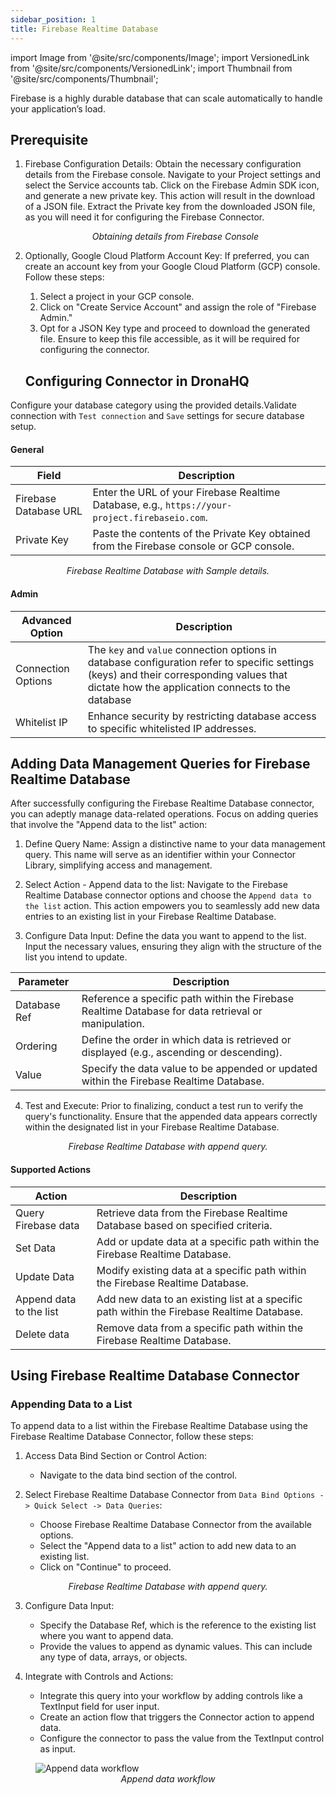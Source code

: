 ```yaml
---
sidebar_position: 1
title: Firebase Realtime Database
---
```


import Image from '@site/src/components/Image';
import VersionedLink from '@site/src/components/VersionedLink';
import Thumbnail from '@site/src/components/Thumbnail';


Firebase is a highly durable database that can scale automatically to handle your application’s load.

## Prerequisite


1. Firebase Configuration Details:
   Obtain the necessary configuration details from the Firebase console. Navigate to your Project settings and select the Service accounts tab. Click on the Firebase Admin SDK icon, and generate a new private key. This action will result in the download of a JSON file. Extract the Private key from the downloaded JSON file, as you will need it for configuring the Firebase Connector.

    <figure>
       <Thumbnail src="/img/reference/connectors/fire-userAuth/sdk.jpeg" alt="Obtaining details from Firebase Console" />
       <figcaption align = "center"><i>Obtaining details from Firebase Console</i></figcaption>
    </figure>

2. Optionally, Google Cloud Platform Account Key:
   If preferred, you can create an account key from your Google Cloud Platform (GCP) console. Follow these steps:
   1. Select a project in your GCP console.
   2. Click on "Create Service Account" and assign the role of "Firebase Admin."
   3. Opt for a JSON Key type and proceed to download the generated file. Ensure to keep this file accessible, as it will be required for configuring the connector.


   ## Configuring Connector in DronaHQ

Configure your database category using the provided details.Validate connection with `Test connection` and `Save` settings for secure database setup.

#### General

| Field               | Description                                                                                   |
|---------------------|-----------------------------------------------------------------------------------------------|
| Firebase Database URL | Enter the URL of your Firebase Realtime Database, e.g., `https://your-project.firebaseio.com`. |
| Private Key         | Paste the contents of the Private Key obtained from the Firebase console or GCP console.    |

  <figure>
       <Thumbnail src="/img/reference/connectors/firebase/details.jpeg" alt="Firebase Realtime Database with Sample details." />
       <figcaption align = "center"><i>Firebase Realtime Database with Sample details.</i></figcaption>
 </figure>


#### Admin

| Advanced Option   | Description    |
|--------------------|---------------------|
| Connection Options | The `key` and `value` connection options in database configuration refer to specific settings (keys) and their corresponding values that dictate how the application connects to the database |
| <VersionedLink to = "../../datasource-concepts/whitelisting-dronahq-ip"> Whitelist IP                 </VersionedLink>            | Enhance security by restricting database access to specific whitelisted IP addresses.     |

## Adding Data Management Queries for Firebase Realtime Database

After successfully configuring the Firebase Realtime Database connector, you can adeptly manage data-related operations. Focus on adding queries that involve the "Append data to the list" action:

1. Define Query Name: Assign a distinctive name to your data management query. This name will serve as an identifier within your Connector Library, simplifying access and management.

2. Select Action - Append data to the list: Navigate to the Firebase Realtime Database connector options and choose the `Append data to the list` action. This action empowers you to seamlessly add new data entries to an existing list in your Firebase Realtime Database.

3. Configure Data Input: Define the data you want to append to the list. Input the necessary values, ensuring they align with the structure of the list you intend to update.



| Parameter             | Description                                                                                                        |
|-----------------------|--------------------------------------------------------------------------------------------------------------------|
| Database Ref          | Reference a specific path within the Firebase Realtime Database for data retrieval or manipulation.              |
| Ordering              | Define the order in which data is retrieved or displayed (e.g., ascending or descending).                        |
| Value                 | Specify the data value to be appended or updated within the Firebase Realtime Database.                          |



4. Test and Execute: Prior to finalizing, conduct a test run to verify the query's functionality. Ensure that the appended data appears correctly within the designated list in your Firebase Realtime Database.


 <figure>
       <Thumbnail src="/img/reference/connectors/firebase/append.jpeg" alt="Firebase Realtime Database with append query." />
       <figcaption align = "center"><i>Firebase Realtime Database with append query.</i></figcaption>
 </figure>


#### Supported Actions 

| Action                     | Description                                                                                      |
|----------------------------|--------------------------------------------------------------------------------------------------|
| Query Firebase data        | Retrieve data from the Firebase Realtime Database based on specified criteria.                  |
| Set Data                   | Add or update data at a specific path within the Firebase Realtime Database.                     |
| Update Data                | Modify existing data at a specific path within the Firebase Realtime Database.                    |
| Append data to the list    | Add new data to an existing list at a specific path within the Firebase Realtime Database.        |
| Delete data                | Remove data from a specific path within the Firebase Realtime Database.                            |


## Using Firebase Realtime Database Connector

### Appending Data to a List

To append data to a list within the Firebase Realtime Database using the Firebase Realtime Database Connector, follow these steps:

1. Access Data Bind Section or Control Action:
   - Navigate to the data bind section of the control.

2. Select Firebase Realtime Database Connector from `Data Bind Options -> Quick Select -> Data Queries`:
   - Choose Firebase Realtime Database Connector from the available options.
   - Select the "Append data to a list" action to add new data to an existing list.
   - Click on "Continue" to proceed.

 <figure>
       <Thumbnail src="/img/reference/connectors/firebase/append.jpeg" alt="Firebase Realtime Database with append query." />
       <figcaption align = "center"><i>Firebase Realtime Database with append query.</i></figcaption>
 </figure>

3. Configure Data Input:
   - Specify the Database Ref, which is the reference to the existing list where you want to append data.
   - Provide the values to append as dynamic values. This can include any type of data, arrays, or objects.

4. Integrate with Controls and Actions:
   - Integrate this query into your workflow by adding controls like a TextInput field for user input.
   - Create an action flow that triggers the Connector action to append data.
   - Configure the connector to pass the value from the TextInput control as input.

<figure>
  <img src="/img/reference/connectors/firebase/append-data-workflow.jpeg" alt="Append data workflow" />
  <figcaption align="center"><i>Append data workflow</i></figcaption>
</figure>
